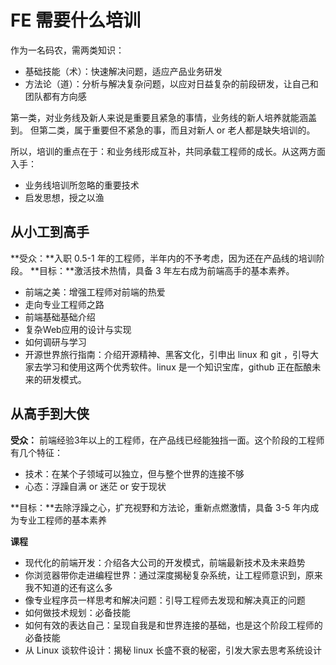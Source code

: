 FE 需要什么培训
========

作为一名码农，需两类知识：

- 基础技能（术）：快速解决问题，适应产品业务研发
- 方法论（道）：分析与解决复杂问题，以应对日益复杂的前段研发，让自己和团队都有方向感

第一类，对业务线及新人来说是重要且紧急的事情，业务线的新人培养就能涵盖到。
但第二类，属于重要但不紧急的事，而且对新人 or 老人都是缺失培训的。

所以，培训的重点在于：和业务线形成互补，共同承载工程师的成长。从这两方面入手：

- 业务线培训所忽略的重要技术
- 启发思想，授之以渔

## 从小工到高手

**受众：**入职 0.5-1 年的工程师，半年内的不予考虑，因为还在产品线的培训阶段。
**目标：**激活技术热情，具备 3 年左右成为前端高手的基本素养。

- 前端之美：增强工程师对前端的热爱
- 走向专业工程师之路
- 前端基础基础介绍
- 复杂Web应用的设计与实现
- 如何调研与学习
- 开源世界旅行指南：介绍开源精神、黑客文化，引申出 linux 和 git ，引导大家去学习和使用这两个优秀软件。linux 是一个知识宝库，github 正在酝酿未来的研发模式。

## 从高手到大侠

**受众：** 前端经验3年以上的工程师，在产品线已经能独挡一面。这个阶段的工程师有几个特征：

- 技术：在某个子领域可以独立，但与整个世界的连接不够
- 心态：浮躁自满 or 迷茫 or 安于现状

**目标：**去除浮躁之心，扩充视野和方法论，重新点燃激情，具备 3-5 年内成为专业工程师的基本素养

**课程**

- 现代化的前端开发：介绍各大公司的开发模式，前端最新技术及未来趋势
- 你浏览器带你走进编程世界：通过深度揭秘复杂系统，让工程师意识到，原来我不知道的还有这么多
- 像专业程序员一样思考和解决问题：引导工程师去发现和解决真正的问题
- 如何做技术规划：必备技能
- 如何有效的表达自己：呈现自我是和世界连接的基础，也是这个阶段工程师的必备技能
- 从 Linux 谈软件设计：揭秘 linux 长盛不衰的秘密，引发大家去思考系统设计


